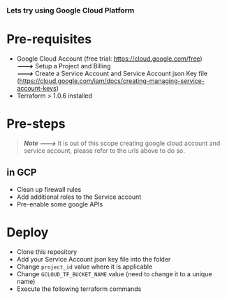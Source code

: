 ### Lets try using Google Cloud Platform

# Pre-requisites
- Google Cloud Account (free trial: https://cloud.google.com/free)  
***--->*** Setup a Project and Billing  
***--->*** Create a Service Account and Service Account json Key file (https://cloud.google.com/iam/docs/creating-managing-service-account-keys)  
- Terraform > 1.0.6 installed

# Pre-steps
> ***Note --->*** It is out of this scope creating google cloud account and service account, please refer to the urls above to do so.

## in GCP
- Clean up firewall rules
- Add additional roles to the Service account
- Pre-enable some google APIs

# Deploy
- Clone this repository
- Add your Service Account json key file into the folder
- Change `project_id` value where it is applicable
- Change `GCLOUD_TF_BUCKET_NAME` value (need to change it to a unique name)
- Execute the following terraform commands

##


